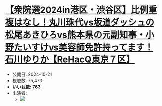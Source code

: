# [【衆院選2024in港区・渋谷区】比例重複はなし！丸川珠代vs坂道ダッシュの松尾あきひろvs熊本県の元副知事・小野たいすけvs美容師免許持ってます！石川ゆりか【ReHacQ東京７区】](https://www.youtube.com/watch?v=-mqgWtXrzeY)
-   公開日: 2024-10-21
-   視聴数: 75,473
-   **いいね数: 763**
-   出演者: 
    - [![](https://img.youtube.com/vi/-mqgWtXrzeY/hqdefault.jpg)](https://www.youtube.com/watch?v=-mqgWtXrzeY)
